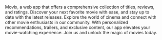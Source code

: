 Movix, a web app that offers a comprehensive collection of titles, reviews, and ratings. Discover your next favorite movie with ease, and stay up to date with the latest releases. Explore the world of cinema and connect with other movie enthusiasts in our community. With personalized recommendations, trailers, and exclusive content, our app elevates your movie-watching experience. Join us and unlock the magic of movies today.
